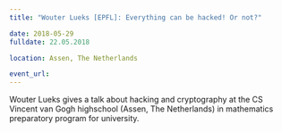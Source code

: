 ```yaml
---
title: "Wouter Lueks [EPFL]: Everything can be hacked! Or not?"

date: 2018-05-29
fulldate: 22.05.2018

location: Assen, The Netherlands

event_url: 
---
```


Wouter Lueks gives a talk about hacking and cryptography at the CS Vincent van Gogh highschool (Assen, The Netherlands) in mathematics preparatory program for university. 